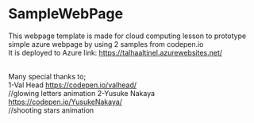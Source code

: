 # SampleWebPage
This webpage template is made for cloud computing lesson to prototype simple azure webpage by using 2 samples from codepen.io <br />
It is deployed to Azure link: https://talhaaltinel.azurewebsites.net/  <br /> <br />

Many special thanks to; <br />
1-Val Head https://codepen.io/valhead/ <br /> //glowing letters animation
2-Yusuke Nakaya https://codepen.io/YusukeNakaya/ <br /> //shooting stars animation

